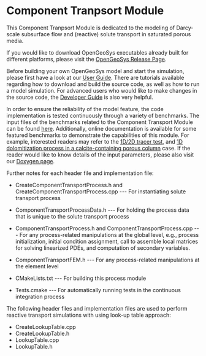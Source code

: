 Component Tranpsort Module
============

This Component Tranpsort Module is dedicated to the modeling of Darcy-scale subsurface flow and (reactive) solute transport in saturated porous media.

If you would like to download OpenGeoSys executables already built for different platforms, please visit the [OpenGeoSys Release Page](https://www.opengeosys.org/releases/).

Before building your own OpenGeoSys model and start the simulation, please first have a look at our [User Guide](https://www.opengeosys.org/docs/userguide/basics/introduction/). There are tutorials available regarding how to download and build the source code, as well as how to run a model simulation. For advanced users who would like to make changes in the source code, the [Developer Guide](https://www.opengeosys.org/docs/devguide/getting-started/introduction/) is also very helpful.

In order to ensure the reliability of the model feature, the code implementation is tested continuously through a variety of benchmarks. The input files of the benchmarks related to the Component Transport Module can be found [here](https://github.com/ufz/ogs/tree/master/Tests/Data/Parabolic/ComponentTransport). Additionally, online documentation is available for some featured benchmarks to demonstrate the capabilities of this module. For example, interested readers may refer to the [1D/2D tracer test](https://www.opengeosys.org/docs/benchmarks/hydro-component/contracer/contracer/), and [1D dolomitization process in a calcite-containing porous column](https://www.opengeosys.org/docs/benchmarks/reactive-transport/calcite/) case. If the reader would like to know details of the input parameters, please also visit our [Doxygen page](https://doxygen.opengeosys.org/).

Further notes for each header file and implementation file:

- CreateComponentTransportProcess.h and CreateComponentTransportProcess.cpp --- For instantiating solute transport process

- ComponentTransportProcessData.h --- For holding the process data that is unique to the solute transport process

- ComponentTransportProcess.h and ComponentTransportProcess.cpp --- For any process-related manipulations at the global level, e.g., process initialization, initial condition assignment, call to assemble local matrices for solving linearized PDEs, and computation of secondary variables.

- ComponentTransportFEM.h --- For any process-related manipulations at the element level

- CMakeLists.txt --- For building this process module

- Tests.cmake --- For automatically running tests in the continuous integration process

The following header files and implementation files are used to perform reactive transport simulations with using look-up table approach:
- CreateLookupTable.cpp
- CreateLookupTable.h
- LookupTable.cpp
- LookupTable.h
